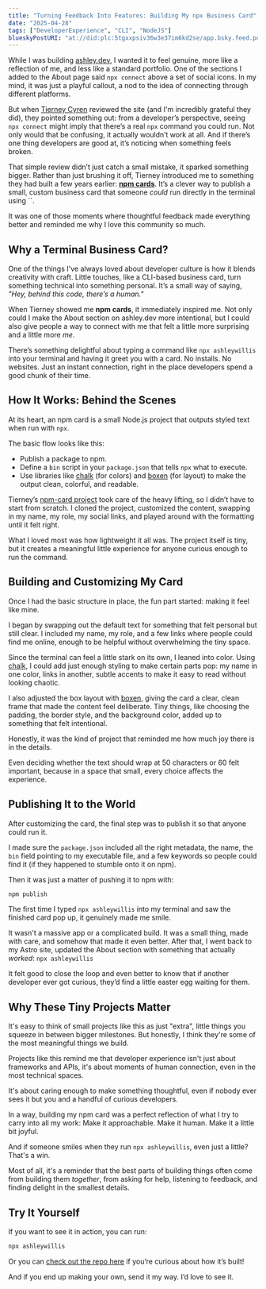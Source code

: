 ```yaml
---
title: "Turning Feedback Into Features: Building My npx Business Card"
date: "2025-04-28"
tags: ["DeveloperExperience", "CLI", "NodeJS"]
blueskyPostURI: "at://did:plc:5tgxxpsiv36w3e37im6kd2se/app.bsky.feed.post/3lnvt3vztlk2k"
---
```

While I was building [ashley.dev](https://ashley.dev), I wanted it to feel genuine, more like a reflection of me, and less like a standard portfolio. One of the sections I added to the About page said `npx connect` above a set of social icons. In my mind, it was just a playful callout, a nod to the idea of connecting through different platforms.

But when [Tierney Cyren](https://bsky.app/profile/bnb.im) reviewed the site (and I'm incredibly grateful they did), they pointed something out: from a developer’s perspective, seeing `npx connect` might imply that there’s a real `npx` command you could run. Not only would that be confusing, it actually wouldn’t work at all. And if there’s one thing developers are good at, it’s noticing when something feels broken.

That simple review didn’t just catch a small mistake, it sparked something bigger. Rather than just brushing it off, Tierney introduced me to something they had built a few years earlier: **[npm cards](https://github.com/bnb/bitandbang)**. It’s a clever way to publish a small, custom business card that someone _could_ run directly in the terminal using ``.

It was one of those moments where thoughtful feedback made everything better and reminded me why I love this community so much.

## Why a Terminal Business Card?

One of the things I've always loved about developer culture is how it blends creativity with craft. Little touches, like a CLI-based business card, turn something technical into something personal. It’s a small way of saying, _"Hey, behind this code, there’s a human."_

When Tierney showed me **npm cards**, it immediately inspired me. Not only could I make the About section on ashley.dev more intentional, but I could also give people a way to connect with me that felt a little more surprising and a little more _me_.

There’s something delightful about typing a command like `npx ashleywillis` into your terminal and having it greet you with a card. No installs. No websites. Just an instant connection, right in the place developers spend a good chunk of their time.

## How It Works: Behind the Scenes

At its heart, an npm card is a small Node.js project that outputs styled text when run with `npx`.

The basic flow looks like this:

- Publish a package to npm.
- Define a `bin` script in your `package.json` that tells `npx` what to execute.
- Use libraries like [chalk](https://www.npmjs.com/package/chalk) (for colors) and [boxen](https://www.npmjs.com/package/boxen) (for layout) to make the output clean, colorful, and readable.

Tierney’s [npm-card project](https://github.com/bnb/bitandbang) took care of the heavy lifting, so I didn’t have to start from scratch. I cloned the project, customized the content, swapping in my name, my role, my social links, and played around with the formatting until it felt right.

What I loved most was how lightweight it all was. The project itself is tiny, but it creates a meaningful little experience for anyone curious enough to run the command.

## Building and Customizing My Card

Once I had the basic structure in place, the fun part started: making it feel like mine.

I began by swapping out the default text for something that felt personal but still clear. I included my name, my role, and a few links where people could find me online, enough to be helpful without overwhelming the tiny space.

Since the terminal can feel a little stark on its own, I leaned into color. Using [chalk](https://www.npmjs.com/package/chalk), I could add just enough styling to make certain parts pop: my name in one color, links in another, subtle accents to make it easy to read without looking chaotic.

I also adjusted the box layout with [boxen](https://www.npmjs.com/package/boxen), giving the card a clear, clean frame that made the content feel deliberate. Tiny things, like choosing the padding, the border style, and the background color, added up to something that felt intentional.

Honestly, it was the kind of project that reminded me how much joy there is in the details.

Even deciding whether the text should wrap at 50 characters or 60 felt important, because in a space that small, every choice affects the experience.

## Publishing It to the World

After customizing the card, the final step was to publish it so that anyone could run it.

I made sure the `package.json` included all the right metadata, the name, the `bin` field pointing to my executable file, and a few keywords so people could find it (if they happened to stumble onto it on npm).

Then it was just a matter of pushing it to npm with:

```bash
npm publish
```

The first time I typed `npx ashleywillis` into my terminal and saw the finished card pop up, it genuinely made me smile.

It wasn't a massive app or a complicated build. It was a small thing, made with care, and somehow that made it even better. After that, I went back to my Astro site, updated the About section with something that actually *worked*: `npx ashleywillis` 

It felt good to close the loop and even better to know that if another developer ever got curious, they’d find a little easter egg waiting for them.

## Why These Tiny Projects Matter

It's easy to think of small projects like this as just "extra", little things you squeeze in between bigger milestones. But honestly, I think they're some of the most meaningful things we build.

Projects like this remind me that developer experience isn't just about frameworks and APIs, it's about moments of human connection, even in the most technical spaces.

It's about caring enough to make something thoughtful, even if nobody ever sees it but you and a handful of curious developers.

In a way, building my npm card was a perfect reflection of what I try to carry into all my work: Make it approachable. Make it human. Make it a little bit joyful.

And if someone smiles when they run `npx ashleywillis`, even just a little? That's a win.

Most of all, it's a reminder that the best parts of building things often come from building them _together_, from asking for help, listening to feedback, and finding delight in the smallest details.

## Try It Yourself

If you want to see it in action, you can run:

```bash
npx ashleywillis
```

Or you can [check out the repo here](https://github.com/ashleymcnamara/ashley.dev-card) if you’re curious about how it’s built!

And if you end up making your own, send it my way. I’d love to see it.
